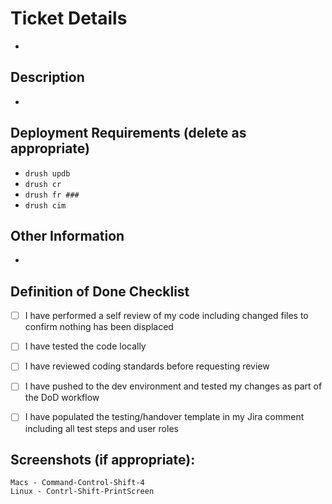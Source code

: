 # Ticket Details

-

## Description

-

## Deployment Requirements (delete as appropriate)
- `drush updb`
- `drush cr`
- `drush fr ###`
- `drush cim`

## Other Information

-

## Definition of Done Checklist

- [ ]  I have performed a self review of my code including changed files to confirm nothing has been displaced
- [ ]  I have tested the code locally
- [ ]  I have reviewed coding standards before requesting review
- [ ]  I have pushed to the dev environment and tested my changes as part of the DoD workflow
- [ ]  I have populated the testing/handover template in my Jira comment including all test steps and user roles


## Screenshots (if appropriate):
```
Macs - Command-Control-Shift-4
Linux - Contrl-Shift-PrintScreen
```

